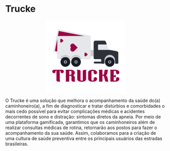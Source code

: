 # Trucke

<p align="center">
  <img align="center" width="250" src="app/src/assets/images/Logo_Trucke.png">
</p>


O Trucke é uma solução que melhora o acompanhamento da saúde do(a) caminhoneiro(a), a fim de diagnosticar e tratar distúrbios e comorbidades o mais cedo possível para evitar complicações médicas e acidentes decorrentes de sono e distração: sintomas diretos da apneia. Por meio de uma plataforma gamificada, garantimos que os caminhoneiros além de realizar consultas médicas de rotina, retornarão aos postos para fazer o acompanhamento da sua saúde. Assim, colaboramos para a criação de uma cultura de saúde preventiva entre os principais usuários das estradas brasileiras. 
